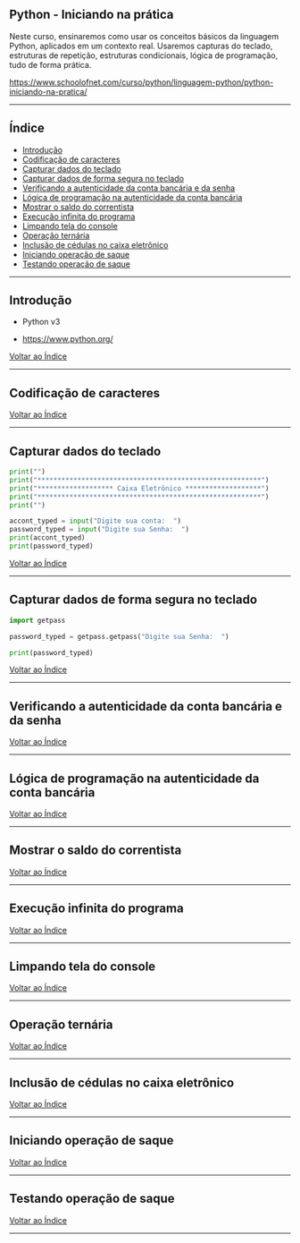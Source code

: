 ## Python - Iniciando na prática

Neste curso, ensinaremos como usar os conceitos básicos da linguagem Python, aplicados em um contexto real. Usaremos capturas do teclado, estruturas de repetição, estruturas condicionais, lógica de programação, tudo de forma prática.

<https://www.schoolofnet.com/curso/python/linguagem-python/python-iniciando-na-pratica/>

---

## <a name="indice">Índice</a>

- [Introdução](#parte1)   
- [Codificação de caracteres](#parte2)   
- [Capturar dados do teclado](#parte3)   
- [Capturar dados de forma segura no teclado](#parte4)   
- [Verificando a autenticidade da conta bancária e da senha](#parte5)   
- [Lógica de programação na autenticidade da conta bancária](#parte6)   
- [Mostrar o saldo do correntista](#parte7)   
- [Execução infinita do programa](#parte8)   
- [Limpando tela do console](#parte9)   
- [Operação ternária](#parte10)   
- [Inclusão de cédulas no caixa eletrônico](#parte11)   
- [Iniciando operação de saque](#parte12)   
- [Testando operação de saque](#parte13)   

---

## <a name="parte1">Introdução</a>

- Python v3

- https://www.python.org/

[Voltar ao Índice](#indice)

---

## <a name="parte2">Codificação de caracteres</a>


[Voltar ao Índice](#indice)

---

## <a name="parte3">Capturar dados do teclado</a>

```python
print("")
print("********************************************************")
print("******************* Caixa Eletrônico *******************")
print("********************************************************")
print("")

accont_typed = input("Digite sua conta:  ")
password_typed = input("Digite sua Senha:  ")
print(accont_typed)
print(password_typed)

```

[Voltar ao Índice](#indice)

---

## <a name="parte4">Capturar dados de forma segura no teclado</a>

```python
import getpass

password_typed = getpass.getpass("Digite sua Senha:  ")

print(password_typed)

```

[Voltar ao Índice](#indice)

---

## <a name="parte5">Verificando a autenticidade da conta bancária e da senha</a>


[Voltar ao Índice](#indice)

---

## <a name="parte6">Lógica de programação na autenticidade da conta bancária</a>


[Voltar ao Índice](#indice)

---

## <a name="parte7">Mostrar o saldo do correntista</a>


[Voltar ao Índice](#indice)

---

## <a name="parte8">Execução infinita do programa</a>


[Voltar ao Índice](#indice)

---

## <a name="parte9">Limpando tela do console</a>


[Voltar ao Índice](#indice)

---

## <a name="parte10">Operação ternária</a>


[Voltar ao Índice](#indice)

---

## <a name="parte11">Inclusão de cédulas no caixa eletrônico</a>


[Voltar ao Índice](#indice)

---

## <a name="parte12">Iniciando operação de saque</a>


[Voltar ao Índice](#indice)

---

## <a name="parte13">Testando operação de saque</a>


[Voltar ao Índice](#indice)

---